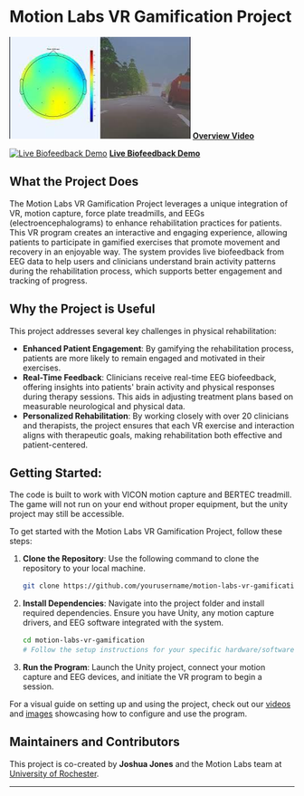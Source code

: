 # Motion Labs VR Gamification Project

[![Overview Video](./images/video-thumbnail1.jpg)](https://youtu.be/WeSLgrjOITQ)
**[Overview Video](https://youtu.be/WeSLgrjOITQ)**


[![Live Biofeedback Demo](./imagimes/video-thumbnail2.jpg)](https://youtu.be/pLctNduYrzg)
**[Live Biofeedback Demo](https://youtu.be/pLctNduYrzg)**

## What the Project Does

The Motion Labs VR Gamification Project leverages a unique integration of VR, motion capture, force plate treadmills, and EEGs (electroencephalograms) to enhance rehabilitation practices for patients. This VR program creates an interactive and engaging experience, allowing patients to participate in gamified exercises that promote movement and recovery in an enjoyable way. The system provides live biofeedback from EEG data to help users and clinicians understand brain activity patterns during the rehabilitation process, which supports better engagement and tracking of progress.

## Why the Project is Useful

This project addresses several key challenges in physical rehabilitation:
- **Enhanced Patient Engagement**: By gamifying the rehabilitation process, patients are more likely to remain engaged and motivated in their exercises.
- **Real-Time Feedback**: Clinicians receive real-time EEG biofeedback, offering insights into patients' brain activity and physical responses during therapy sessions. This aids in adjusting treatment plans based on measurable neurological and physical data.
- **Personalized Rehabilitation**: By working closely with over 20 clinicians and therapists, the project ensures that each VR exercise and interaction aligns with therapeutic goals, making rehabilitation both effective and patient-centered.

## Getting Started:
The code is built to work with VICON motion capture and BERTEC treadmill. The game will not run on your end without proper equipment, but the unity project may still be accessible.

To get started with the Motion Labs VR Gamification Project, follow these steps:

1. **Clone the Repository**: Use the following command to clone the repository to your local machine.
    ```bash
    git clone https://github.com/yourusername/motion-labs-vr-gamification.git
    ```

2. **Install Dependencies**: Navigate into the project folder and install required dependencies. Ensure you have Unity, any motion capture drivers, and EEG software integrated with the system.
    ```bash
    cd motion-labs-vr-gamification
    # Follow the setup instructions for your specific hardware/software configuration
    ```

3. **Run the Program**: Launch the Unity project, connect your motion capture and EEG devices, and initiate the VR program to begin a session.

For a visual guide on setting up and using the project, check out our [videos](#) and [images](#) showcasing how to configure and use the program.

## Maintainers and Contributors

This project is co-created by **Joshua Jones** and the Motion Labs team at [University of Rochester](https://www.rochester.edu/).

---

